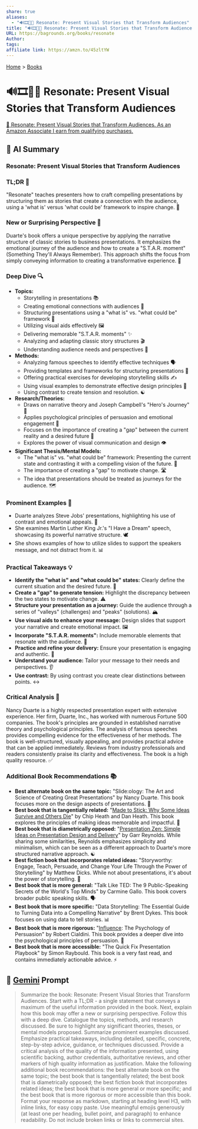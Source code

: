 ```yaml
---
share: true
aliases:
  - "🔊🎞️🌱🤯 Resonate: Present Visual Stories that Transform Audiences"
title: "🔊🎞️🌱🤯 Resonate: Present Visual Stories that Transform Audiences"
URL: https://bagrounds.org/books/resonate
Author: 
tags: 
affiliate link: https://amzn.to/45zltYW
---
```

[Home](../index.md) > [Books](./index.md)  
# 🔊🎞️🌱🤯 Resonate: Present Visual Stories that Transform Audiences  
[🛒 Resonate: Present Visual Stories that Transform Audiences. As an Amazon Associate I earn from qualifying purchases.](https://amzn.to/45zltYW)  
  
## 🤖 AI Summary  
  
### Resonate: Present Visual Stories that Transform Audiences  
  
### TL;DR 🎯  
  
"Resonate" teaches presenters how to craft compelling presentations by structuring them as stories that create a connection with the audience, using a 'what is' versus 'what could be' framework to inspire change. 🌟  
  
### New or Surprising Perspective 🤯  
  
Duarte's book offers a unique perspective by applying the narrative structure of classic stories to business presentations. It emphasizes the emotional journey of the audience and how to create a "S.T.A.R. moment" (Something They'll Always Remember). This approach shifts the focus from simply conveying information to creating a transformative experience. 🚀  
  
### Deep Dive 🔍  
  
* **Topics:**  
    * Storytelling in presentations 📚  
    * Creating emotional connections with audiences 💖  
    * Structuring presentations using a "what is" vs. "what could be" framework 🔄  
    * Utilizing visual aids effectively 🖼️  
    * Delivering memorable "S.T.A.R. moments" ✨  
    * Analyzing and adapting classic story structures 🎬  
    * Understanding audience needs and perspectives 👥  
* **Methods:**  
    * Analyzing famous speeches to identify effective techniques 🗣️  
    * Providing templates and frameworks for structuring presentations 📝  
    * Offering practical exercises for developing storytelling skills ✍️  
    * Using visual examples to demonstrate effective design principles 🎨  
    * Using contrast to create tension and resolution. ☯️  
* **Research/Theories:**  
    * Draws on narrative theory and Joseph Campbell's "Hero's Journey" 🦸  
    * Applies psychological principles of persuasion and emotional engagement 🧠  
    * Focuses on the importance of creating a "gap" between the current reality and a desired future 🌉  
    * Explores the power of visual communication and design 👁️  
* **Significant Thesis/Mental Models:**  
    * The "what is" vs. "what could be" framework: Presenting the current state and contrasting it with a compelling vision of the future. 🔮  
    * The importance of creating a "gap" to motivate change. 🛣️  
    * The idea that presentations should be treated as journeys for the audience. 🗺️  
  
### Prominent Examples 🌟  
  
* Duarte analyzes Steve Jobs' presentations, highlighting his use of contrast and emotional appeals. 🍎  
* She examines Martin Luther King Jr.'s "I Have a Dream" speech, showcasing its powerful narrative structure. 🕊️  
* She shows examples of how to utilize slides to support the speakers message, and not distract from it. 📊  
  
### Practical Takeaways 💡  
  
* **Identify the "what is" and "what could be" states:** Clearly define the current situation and the desired future. 🧭  
* **Create a "gap" to generate tension:** Highlight the discrepancy between the two states to motivate change. ⚠️  
* **Structure your presentation as a journey:** Guide the audience through a series of "valleys" (challenges) and "peaks" (solutions). 🏔️  
* **Use visual aids to enhance your message:** Design slides that support your narrative and create emotional impact. 🖼️  
* **Incorporate "S.T.A.R. moments":** Include memorable elements that resonate with the audience. 🌠  
* **Practice and refine your delivery:** Ensure your presentation is engaging and authentic. 🎤  
* **Understand your audience:** Tailor your message to their needs and perspectives. 👂  
* **Use contrast:** By using contrast you create clear distinctions between points. ↔️  
  
### Critical Analysis 🧐  
  
Nancy Duarte is a highly respected presentation expert with extensive experience. Her firm, Duarte, Inc., has worked with numerous Fortune 500 companies. The book's principles are grounded in established narrative theory and psychological principles. The analysis of famous speeches provides compelling evidence for the effectiveness of her methods. The book is well-structured, visually appealing, and provides practical advice that can be applied immediately. Reviews from industry professionals and readers consistently praise its clarity and effectiveness. The book is a high quality resource. ✅  
  
### Additional Book Recommendations 📚  
  
* **Best alternate book on the same topic:** "Slide:ology: The Art and Science of Creating Great Presentations" by Nancy Duarte. This book focuses more on the design aspects of presentations. 🎨  
* **Best book that is tangentially related:** "[Made to Stick: Why Some Ideas Survive and Others Die](./made-to-stick.md)" by Chip Heath and Dan Heath. This book explores the principles of making ideas memorable and impactful. 🧠  
* **Best book that is diametrically opposed:** "[Presentation Zen: Simple Ideas on Presentation Design and Delivery](./presentation-zen.md)" by Garr Reynolds. While sharing some similarities, Reynolds emphasizes simplicity and minimalism, which can be seen as a different approach to Duarte's more structured narrative approach. ☯️  
* **Best fiction book that incorporates related ideas:** "Storyworthy: Engage, Teach, Persuade, and Change Your Life Through the Power of Storytelling" by Matthew Dicks. While not about presentations, it's about the power of storytelling. 📖  
* **Best book that is more general:** "Talk Like TED: The 9 Public-Speaking Secrets of the World's Top Minds" by Carmine Gallo. This book covers broader public speaking skills. 🗣️  
* **Best book that is more specific:** "Data Storytelling: The Essential Guide to Turning Data into a Compelling Narrative" by Brent Dykes. This book focuses on using data to tell stories. 📊  
* **Best book that is more rigorous:** "[Influence](./influence.md): The Psychology of Persuasion" by Robert Cialdini. This book provides a deeper dive into the psychological principles of persuasion. 🧠  
* **Best book that is more accessible:** "The Quick Fix Presentation Playbook" by Simon Raybould. This book is a very fast read, and contains immediately actionable advice. ⚡  
  
## 💬 [Gemini](https://gemini.google.com) Prompt  
> Summarize the book: Resonate: Present Visual Stories that Transform Audiences. Start with a TL;DR - a single statement that conveys a maximum of the useful information provided in the book. Next, explain how this book may offer a new or surprising perspective. Follow this with a deep dive. Catalogue the topics, methods, and research discussed. Be sure to highlight any significant theories, theses, or mental models proposed. Summarize prominent examples discussed. Emphasize practical takeaways, including detailed, specific, concrete, step-by-step advice, guidance, or techniques discussed. Provide a critical analysis of the quality of the information presented, using scientific backing, author credentials, authoritative reviews, and other markers of high quality information as justification. Make the following additional book recommendations: the best alternate book on the same topic; the best book that is tangentially related; the best book that is diametrically opposed; the best fiction book that incorporates related ideas; the best book that is more general or more specific; and the best book that is more rigorous or more accessible than this book. Format your response as markdown, starting at heading level H3, with inline links, for easy copy paste. Use meaningful emojis generously (at least one per heading, bullet point, and paragraph) to enhance readability. Do not include broken links or links to commercial sites.